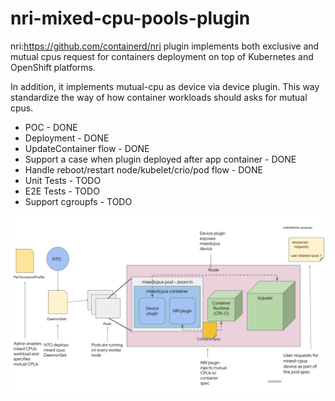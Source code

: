# nri-mixed-cpu-pools-plugin
nri:https://github.com/containerd/nri plugin implements both exclusive and mutual cpus request for containers
deployment on top of Kubernetes and OpenShift platforms.

In addition, it implements mutual-cpu as device via device plugin.
This way standardize the way of how container workloads should asks for mutual cpus.  

 - POC - DONE
 - Deployment - DONE
 - UpdateContainer flow - DONE
 - Support a case when plugin deployed after app container - DONE
 - Handle reboot/restart node/kubelet/crio/pod flow - DONE
 - Unit Tests - TODO
 - E2E Tests - TODO
 - Support cgroupfs - TODO

![](docs/MixedCPUSWorkloadsFlow.png)